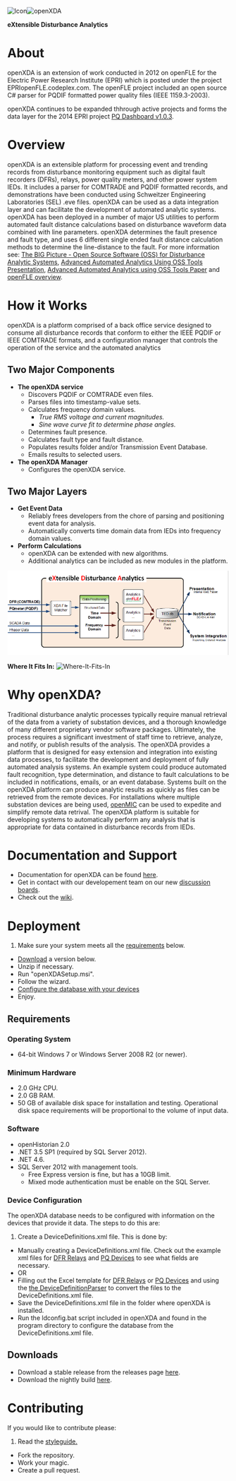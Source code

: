 ![Icon](http://www.gridprotectionalliance.org/images/products/icons%2064/openXDA.png)![openXDA](http://www.gridprotectionalliance.org/images/products/openXDAW.png)

**eXtensible Disturbance Analytics**

# About
openXDA is an extension of work conducted in 2012 on openFLE for the Electric Power Research Institute (EPRI) which is posted under the project EPRIopenFLE.codeplex.com.  The openFLE project included an open source C# parser for PQDIF formatted power quality files (IEEE 1159.3-2003).

openXDA continues to be expanded thhrough active projects and forms the data layer for the 2014 EPRI project [PQ Dashboard v1.0.3](https://github.com/GridProtectionAlliance/PQDashboard).

# Overview
openXDA is an extensible platform for processing event and trending records from disturbance monitoring equipment such as digital fault recorders (DFRs), relays, power quality meters, and other power system IEDs.  It includes a parser for COMTRADE and PQDIF formatted records, and demonstrations have been conducted using Schweitzer Engineering Laboratories (SEL) .eve files. openXDA can be used as a data integration layer and can facilitate the development of automated analytic systems.  openXDA has been deployed in a number of major US utilities to perform automated fault distance calculations based on disturbance waveform data combined with line parameters. openXDA determines the fault presence and fault type, and uses 6 different single ended fault distance calculation methods to determine the line-distance to the fault. For more information see: [The BIG Picture - Open Source Software (OSS) for Disturbance Analytic Systems](http://www.slideshare.net/FredElmendorf/2014-georgia-tech-fda-pres-asda-using-oss-37239423), [Advanced Automated Analytics Using OSS Tools Presentation](https://github.com/GridProtectionAlliance/openXDA/blob/master/Source/Documentation/Readme%20files/2016%20GT%20FDA%20Advanced%20Automation%20-%20FLE.PDF), [Advanced Automated Analytics using OSS Tools Paper](https://github.com/GridProtectionAlliance/openXDA/blob/master/Source/Documentation/Readme%20files/2016%20GT%20FDA%20Advanced%20Automation%20Paper%20-%20FLE.PDF) and [openFLE overview](http://www.gridprotectionalliance.org/pdf/openFLE_Overview_Landscape.pdf).

# How it Works

openXDA is a platform comprised of a back office service designed to consume all disturbance records that conform to either the IEEE PQDIF or IEEE COMTRADE formats, and a configuration manager that controls the operation of the service and the automated analytics

## Two Major Components

* **The openXDA service**
  * Discovers PQDIF or COMTRADE even files.
  * Parses files into timestamp-value sets.
  * Calculates frequency domain values.
    * *True RMS voltage and current magnitudes.*
    * *Sine wave curve fit to determine phase angles.*
  * Determines fault presence.
  * Calculates fault type and fault distance.
  * Populates results folder and/or Transmission Event Database.
  * Emails results to selected users.
* **The openXDA Manager**
  * Configures the openXDA service.

## Two Major Layers
* **Get Event Data**
  * Reliably frees developers from the chore of parsing and positioning event data for analysis.
  * Automatically converts time domain data from IEDs into frequency domain values.
* **Perform Calculations**
  * openXDA can be extended with new algorithms.
  * Additional analytics can be included as new modules in the platform.


![openXDA Overview](https://raw.githubusercontent.com/GridProtectionAlliance/openXDA/master/Source/Documentation/Readme%20files/XDA-Overview.png)

**Where It Fits In:**
![Where-It-Fits-In](http://www.gridprotectionalliance.org/images/products/PQ%20Tool%20Suite.png)


# Why openXDA?

Traditional disturbance analytic processes typically require manual retrieval of the data from a variety of substation devices, and a thorough knowledge of many different proprietary vendor software packages.  Ultimately, the process requires a significant investment of staff time to retrieve, analyze, and notify, or publish results of the analysis.  The openXDA provides a platform that is designed for easy extension and integration into existing data processes, to facilitate the development and deployment of fully automated analysis systems.  An example system could produce automated fault recognition, type determination, and distance to fault calculations to be included in notifications, emails, or an event database.  Systems built on the openXDA platform can produce analytic results as quickly as files can be retrieved from the remote devices. For installations where multiple substation devices are being used, [openMIC](https://github.com/GridProtectionAlliance/openMIC) can be used to expedite and simplify remote data retrival. The openXDA platform is suitable for developing systems to automatically perform any analysis that is appropriate for data contained in disturbance records from IEDs.


# Documentation and Support
* Documentation for openXDA can be found [here](https://github.com/GridProtectionAlliance/openXDA/tree/master/Source/Documentation).
* Get in contact with our developement team on our new [discussion boards](http://discussions.gridprotectionalliance.org/c/gpa-products/openxda).
* Check out the [wiki](https://gridprotectionalliance.org/wiki/doku.php?id=openxda:overview).

# Deployment

1. Make sure your system meets all the [requirements](#requirements) below.
* [Download](#downloads) a version below.
* Unzip if necessary.
* Run "openXDASetup.msi".
* Follow the wizard.
* [Configure the database with your devices](#device-configuration)
* Enjoy.

## Requirements
### Operating System
* 64-bit Windows 7 or Windows Server 2008 R2 (or newer).

### Minimum Hardware
* 2.0 GHz CPU.
* 2.0 GB RAM.
* 50 GB of available disk space for installation and testing. Operational disk space requirements will be proportional to the volume of input data.

### Software
* openHistorian 2.0
* .NET 3.5 SP1 (required by SQL Server 2012).
* .NET 4.6.
* SQL Server 2012 with management tools.
  * Free Express version is fine, but has a 10GB limit.
  * Mixed mode authentication must be enable on the SQL Server.

### Device Configuration
The openXDA database needs to be configured with information on the devices that provide it data. 
The steps to do this are:

1. Create a DeviceDefinitions.xml file. This is done by:
  * Manually creating a DeviceDefinitions.xml file. Check out the example xml files for [DFR Relays](https://raw.githubusercontent.com/GridProtectionAlliance/openXDA/master/Source/Documentation/Device%20Definitions%20Examples%20%26%20Templates/DeviceDefinitionsExample-DFR-Relay.xml) and [PQ Devices](https://raw.githubusercontent.com/GridProtectionAlliance/openXDA/master/Source/Documentation/Device%20Definitions%20Examples%20%26%20Templates/DeviceDefinitionsExample-PQ.xml) to see what fields are necessary.
  * OR
  * Filling out the Excel template for [DFR Relays](https://github.com/GridProtectionAlliance/openXDA/blob/master/Source/Documentation/Device%20Definitions%20Examples%20&%20Templates/openXDA%20Configuration%20Template.xlsx?raw=true) or [PQ Devices](https://github.com/GridProtectionAlliance/openXDA/blob/master/Source/Documentation/Device%20Definitions%20Examples%20&%20Templates/openXDA%20Configuration%20Template%20-%20PQ.xlsx?raw=true) and using the [the DeviceDefinitionParser](https://github.com/GridProtectionAlliance/DeviceDefinitionParser/releases) to convert the files to the DeviceDefinitions.xml file.
* Save the DeviceDefinitions.xml file in the folder where openXDA is installed.
* Run the ldconfig.bat script included in openXDA and found in the program directory to configure the database from the DeviceDefinitions.xml file.

## Downloads
* Download a stable release from the releases page [here](https://github.com/GridProtectionAlliance/openXDA/releases).
* Download the nightly build [here](http://www.gridprotectionalliance.org/nightlybuilds/openXDA/Beta/Applications/openXDA/openXDASetup.msi).

# Contributing
If you would like to contribute please:

1. Read the [styleguide.](https://www.gridprotectionalliance.org/docs/GPA_Coding_Guidelines_2011_03.pdf)
* Fork the repository.
* Work your magic.
* Create a pull request.
